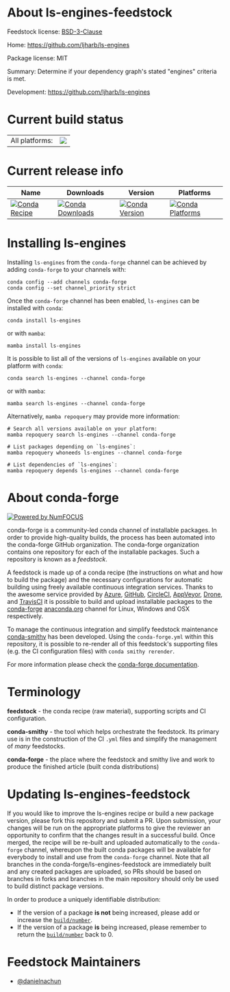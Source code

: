 About ls-engines-feedstock
==========================

Feedstock license: [BSD-3-Clause](https://github.com/conda-forge/ls-engines-feedstock/blob/main/LICENSE.txt)

Home: https://github.com/ljharb/ls-engines

Package license: MIT

Summary: Determine if your dependency graph's stated "engines" criteria is met.

Development: https://github.com/ljharb/ls-engines

Current build status
====================


<table><tr><td>All platforms:</td>
    <td>
      <a href="https://dev.azure.com/conda-forge/feedstock-builds/_build/latest?definitionId=24427&branchName=main">
        <img src="https://dev.azure.com/conda-forge/feedstock-builds/_apis/build/status/ls-engines-feedstock?branchName=main">
      </a>
    </td>
  </tr>
</table>

Current release info
====================

| Name | Downloads | Version | Platforms |
| --- | --- | --- | --- |
| [![Conda Recipe](https://img.shields.io/badge/recipe-ls--engines-green.svg)](https://anaconda.org/conda-forge/ls-engines) | [![Conda Downloads](https://img.shields.io/conda/dn/conda-forge/ls-engines.svg)](https://anaconda.org/conda-forge/ls-engines) | [![Conda Version](https://img.shields.io/conda/vn/conda-forge/ls-engines.svg)](https://anaconda.org/conda-forge/ls-engines) | [![Conda Platforms](https://img.shields.io/conda/pn/conda-forge/ls-engines.svg)](https://anaconda.org/conda-forge/ls-engines) |

Installing ls-engines
=====================

Installing `ls-engines` from the `conda-forge` channel can be achieved by adding `conda-forge` to your channels with:

```
conda config --add channels conda-forge
conda config --set channel_priority strict
```

Once the `conda-forge` channel has been enabled, `ls-engines` can be installed with `conda`:

```
conda install ls-engines
```

or with `mamba`:

```
mamba install ls-engines
```

It is possible to list all of the versions of `ls-engines` available on your platform with `conda`:

```
conda search ls-engines --channel conda-forge
```

or with `mamba`:

```
mamba search ls-engines --channel conda-forge
```

Alternatively, `mamba repoquery` may provide more information:

```
# Search all versions available on your platform:
mamba repoquery search ls-engines --channel conda-forge

# List packages depending on `ls-engines`:
mamba repoquery whoneeds ls-engines --channel conda-forge

# List dependencies of `ls-engines`:
mamba repoquery depends ls-engines --channel conda-forge
```


About conda-forge
=================

[![Powered by
NumFOCUS](https://img.shields.io/badge/powered%20by-NumFOCUS-orange.svg?style=flat&colorA=E1523D&colorB=007D8A)](https://numfocus.org)

conda-forge is a community-led conda channel of installable packages.
In order to provide high-quality builds, the process has been automated into the
conda-forge GitHub organization. The conda-forge organization contains one repository
for each of the installable packages. Such a repository is known as a *feedstock*.

A feedstock is made up of a conda recipe (the instructions on what and how to build
the package) and the necessary configurations for automatic building using freely
available continuous integration services. Thanks to the awesome service provided by
[Azure](https://azure.microsoft.com/en-us/services/devops/), [GitHub](https://github.com/),
[CircleCI](https://circleci.com/), [AppVeyor](https://www.appveyor.com/),
[Drone](https://cloud.drone.io/welcome), and [TravisCI](https://travis-ci.com/)
it is possible to build and upload installable packages to the
[conda-forge](https://anaconda.org/conda-forge) [anaconda.org](https://anaconda.org/)
channel for Linux, Windows and OSX respectively.

To manage the continuous integration and simplify feedstock maintenance
[conda-smithy](https://github.com/conda-forge/conda-smithy) has been developed.
Using the ``conda-forge.yml`` within this repository, it is possible to re-render all of
this feedstock's supporting files (e.g. the CI configuration files) with ``conda smithy rerender``.

For more information please check the [conda-forge documentation](https://conda-forge.org/docs/).

Terminology
===========

**feedstock** - the conda recipe (raw material), supporting scripts and CI configuration.

**conda-smithy** - the tool which helps orchestrate the feedstock.
                   Its primary use is in the construction of the CI ``.yml`` files
                   and simplify the management of *many* feedstocks.

**conda-forge** - the place where the feedstock and smithy live and work to
                  produce the finished article (built conda distributions)


Updating ls-engines-feedstock
=============================

If you would like to improve the ls-engines recipe or build a new
package version, please fork this repository and submit a PR. Upon submission,
your changes will be run on the appropriate platforms to give the reviewer an
opportunity to confirm that the changes result in a successful build. Once
merged, the recipe will be re-built and uploaded automatically to the
`conda-forge` channel, whereupon the built conda packages will be available for
everybody to install and use from the `conda-forge` channel.
Note that all branches in the conda-forge/ls-engines-feedstock are
immediately built and any created packages are uploaded, so PRs should be based
on branches in forks and branches in the main repository should only be used to
build distinct package versions.

In order to produce a uniquely identifiable distribution:
 * If the version of a package **is not** being increased, please add or increase
   the [``build/number``](https://docs.conda.io/projects/conda-build/en/latest/resources/define-metadata.html#build-number-and-string).
 * If the version of a package **is** being increased, please remember to return
   the [``build/number``](https://docs.conda.io/projects/conda-build/en/latest/resources/define-metadata.html#build-number-and-string)
   back to 0.

Feedstock Maintainers
=====================

* [@danielnachun](https://github.com/danielnachun/)

